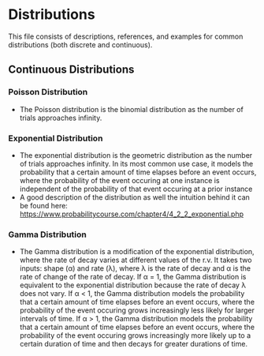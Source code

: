 # Distributions

This file consists of descriptions, references, and examples for common distributions (both discrete and continuous).

## Continuous Distributions

### Poisson Distribution
- The Poisson distribution is the binomial distribution as the number of trials approaches infinity.

### Exponential Distribution
- The exponential distribution is the geometric distribution as the number of trials approaches infinity. In its most common use case, it models the probability that a certain amount of time elapses before an event occurs, where the probability of the event occuring at one instance is independent of the probability of that event occuring at a prior instance
- A good description of the distribution as well the intuition behind it can be found here: https://www.probabilitycourse.com/chapter4/4_2_2_exponential.php

### Gamma Distribution
- The Gamma distribution is a modification of the exponential distribution, where the rate of decay varies at different values of the r.v. It takes two inputs: shape (α) and rate (λ), where λ is the rate of decay and α is the rate of change of the rate of decay. If α = 1, the Gamma distribution is equivalent to the exponential distribution because the rate of decay λ does not vary. If α < 1, the Gamma distribution models the probability that a certain amount of time elapses before an event occurs, where the probability of the event occuring grows increasingly less likely for larger intervals of time. If α > 1, the Gamma distribution models the probability that a certain amount of time elapses before an event occurs, where the probability of the event occuring grows increasingly more likely up to a certain duration of time and then decays for greater durations of time.
